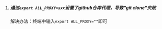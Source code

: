 1. ##### 通过`export ALL_PROXY=xxx`设置了github仓库代理，导致"git clone"失败

   解决办法：终端中输入`export ALL_PROXY=""`即可

